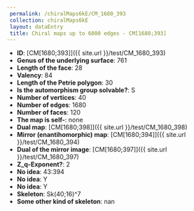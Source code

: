```yaml
--- 
 permalink: /chiralMaps6kE/CM_1680_393 
 collection: chiralMaps6kE
 layout: dataEntry
 title: Chiral maps up to 6000 edges - CM[1680;393]
---
```


- **ID**: [CM[1680;393]]({{ site.url }}/test/CM_1680_393)
- **Genus of the underlying surface**: 761
- **Length of the face**: 28
- **Valency**: 84
- **Length of the Petrie polygon**: 30
- **Is the automorphism group solvable?**: S
- **Number of vertices**: 40
- **Number of edges**: 1680
- **Number of faces**: 120
- **The map is self-**: none
- **Dual map**: [CM[1680;398]]({{ site.url }}/test/CM_1680_398)
- **Mirror (enantihomorphic) map**: [CM[1680;394]]({{ site.url }}/test/CM_1680_394)
- **Dual of the mirror image**: [CM[1680;397]]({{ site.url }}/test/CM_1680_397)
- **Z_q-Exponent?**: 2
- **No idea**:  43:394
- **No idea**: Y
- **No idea**: Y
- **Skeleton**: Sk(40;16)^7
- **Some other kind of skeleton**: nan
